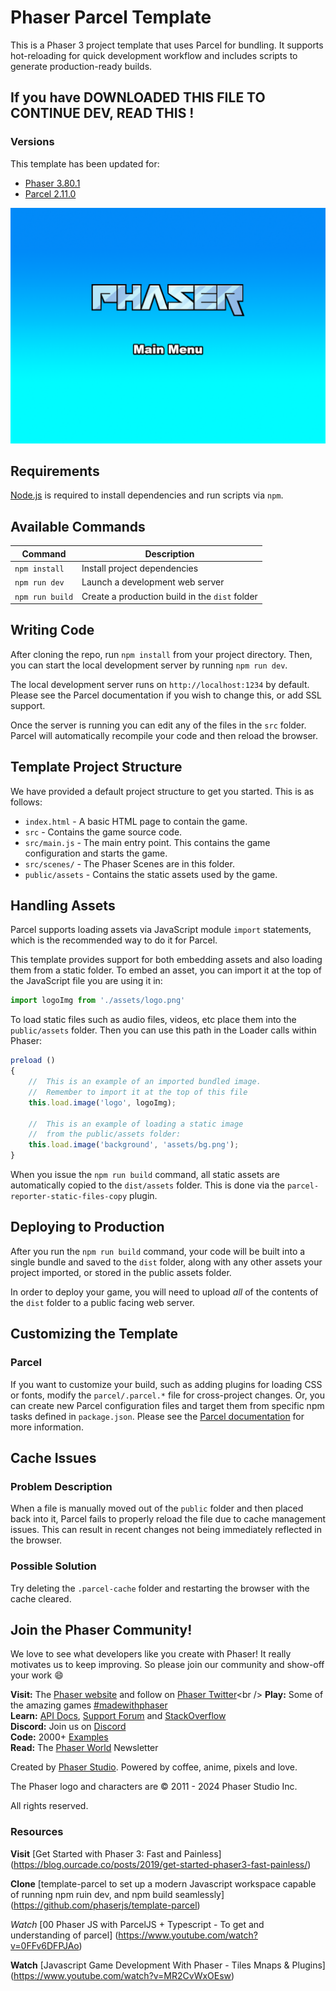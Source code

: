 # Phaser Parcel Template

This is a Phaser 3 project template that uses Parcel for bundling. It supports hot-reloading for quick development workflow and includes scripts to generate production-ready builds.

## If you have DOWNLOADED THIS FILE TO CONTINUE DEV, READ THIS ! 

<!-- 
TODO : ensure you have 'Better Comments' extension when you read this for improved readibilility.  


?PORTS: 

    
    *FRONT-END PORT: 1234:
    The front-end sever runs on PORT 1234 by default. In the case 1234 is not available, Parcel automatically chooses a random port for the server to run on. There is the CORS method of fusing both servers to run on one, but for dev purposeses , we'll the ports on individual ports. 

        *Development / Production Front-end server calls: 
        As shown in the package.json, you can start the frontend with a development call or a production call. This is a safety measure to ensure data will not be erased. 

            *Development:  
            "npm run dev": allows access to seed.js. Seed.js will clear all tables in the db if ran. This is

            *Production: 
            "npm start": allows you run the production server. 
            In the case you happen to break the forbidden rule of not running the seed.js file while in production; the seed file has a fail safe code so nothing from your database will delete. Unless you instruct otherwise in the command line. 

    *BACK-END PORT: 3000: 
        "npm run server": The backend is hard coded to run on port 3000. 
            

    *PORT: 5432: 
    -If you happen to see this port while setting up your prisma.schema (specifically during "DATABASE_URL setup, then ensure to leave it as 5432). 
        *Prisma uses PORT 5432 to communicate with the db and it listens to the Front-end on PORT 3000,  



? Getting Started with this app after cloning a Repo: 


    ? PSQL:

        
TODO   Steps: 

            1.  Create the db as it shows below with the same camel casing
                   *theArrowGame


    ? Prisma: 

        *0 install all required modules
            identify requirede modules in package.json file  


        *1. npm i --save-dev prisma@latest
            install prisma

        *2 npx prisma init
            create prisma files 


        *3. set up DATABASEURL (in /prisma.shema)         &      .env file 
            This enables the prisma.schema file 
        

        *a. 
        generator client {
                provider = "prisma-client-js"
                }

                define the database to connect to
                datasource db {
                provider = "postgresql"
                url      = env("DATABASE_URL")
            }
        

        *3.5 set up .env with the following info: 

        .env: 
                DATABASE_URL="postgresql://<your psql user>:@localhost:5432/theArrowGame"
                JWT="coolPassword"
                NODE_ENV="development"


        * Of note: 
            
            -env file goes within the main directory so backend can access it.

            -the app is set up with "theArrowGame" as the db. When creating your db i urge you to mirrow this nomenclature. It'll make things easier. 

    


    Steps:



        *4 npx prisma migrate dev --name init
            Creates the DB with defined models(Tables) that are in the schema.prisma file
            ?Run this code if you want to restructure the db (Add more rows or columns)
            ?Followed by npx prisma generate 


        *5  npx prisma db pull
            This commmand is dope! It read the Database_URL (located in the .env) and connects to the db following. It then introspects the database & translates the database schema from SQL into a prisma data model within the prisma.schema

                TODO Whenever you clone a project with prisma, you start here. 
                    Which makes sense, you need the env files to operate the project 
                ? If it is your own project copy the env file over, if not, create one. 
                WALLAH! MAGIC!
            
            
            To get the latest prisma run:
        *6 npm i @prisma/client@latest
            this command creates a node module which houses the prisma client. That node module is changed evertime the schema is modified but in order to change it you have to run the following: 

            *7 npx prisma generate
                This reads the prisma schema and generates my prisma client library within the @prisma/client node_modules


        *8 set up the enviornment and do you first prisma quiery

            *a. Import Prisma Client
            const { PrismaClient } = require('@prisma/client)
            const prisma = new PrismaClient()

            *b crud methods can be found here:
            ! https://www.prisma.io/docs/orm/prisma-client/queries/crud






-->

### Versions

This template has been updated for:

- [Phaser 3.80.1](https://github.com/phaserjs/phaser)
- [Parcel 2.11.0](https://github.com/parcel-bundler/parcel)

![screenshot](screenshot.png)

## Requirements

[Node.js](https://nodejs.org) is required to install dependencies and run scripts via `npm`.

## Available Commands

| Command | Description |
|---------|-------------|
| `npm install` | Install project dependencies |
| `npm run dev` | Launch a development web server |
| `npm run build` | Create a production build in the `dist` folder |

## Writing Code

After cloning the repo, run `npm install` from your project directory. Then, you can start the local development server by running `npm run dev`.

The local development server runs on `http://localhost:1234` by default. Please see the Parcel documentation if you wish to change this, or add SSL support.

Once the server is running you can edit any of the files in the `src` folder. Parcel will automatically recompile your code and then reload the browser.

## Template Project Structure

We have provided a default project structure to get you started. This is as follows:

- `index.html` - A basic HTML page to contain the game.
- `src` - Contains the game source code.
- `src/main.js` - The main entry point. This contains the game configuration and starts the game.
- `src/scenes/` - The Phaser Scenes are in this folder.
- `public/assets` - Contains the static assets used by the game.

## Handling Assets

Parcel supports loading assets via JavaScript module `import` statements, which is the recommended way to do it for Parcel.

This template provides support for both embedding assets and also loading them from a static folder. To embed an asset, you can import it at the top of the JavaScript file you are using it in:

```js
import logoImg from './assets/logo.png'
```

To load static files such as audio files, videos, etc place them into the `public/assets` folder. Then you can use this path in the Loader calls within Phaser:

```js
preload ()
{
    //  This is an example of an imported bundled image.
    //  Remember to import it at the top of this file
    this.load.image('logo', logoImg);

    //  This is an example of loading a static image
    //  from the public/assets folder:
    this.load.image('background', 'assets/bg.png');
}
```

When you issue the `npm run build` command, all static assets are automatically copied to the `dist/assets` folder. This is done via the `parcel-reporter-static-files-copy` plugin.

## Deploying to Production

After you run the `npm run build` command, your code will be built into a single bundle and saved to the `dist` folder, along with any other assets your project imported, or stored in the public assets folder.

In order to deploy your game, you will need to upload *all* of the contents of the `dist` folder to a public facing web server.

## Customizing the Template

### Parcel

If you want to customize your build, such as adding plugins for loading CSS or fonts, modify the `parcel/.parcel.*` file for cross-project changes. Or, you can create new Parcel configuration files and target them from specific npm tasks defined in `package.json`. Please see the [Parcel documentation](https://parceljs.org) for more information.

## Cache Issues

### Problem Description

When a file is manually moved out of the `public` folder and then placed back into it, Parcel fails to properly reload the file due to cache management issues. This can result in recent changes not being immediately reflected in the browser.

### Possible Solution

Try deleting the `.parcel-cache` folder and restarting the browser with the cache cleared.

## Join the Phaser Community!

We love to see what developers like you create with Phaser! It really motivates us to keep improving. So please join our community and show-off your work 😄

**Visit:** The [Phaser website](https://phaser.io) and follow on [Phaser Twitter](https://twitter.com/phaser_)<br />
**Play:** Some of the amazing games [#madewithphaser](https://twitter.com/search?q=%23madewithphaser&src=typed_query&f=live)<br />
**Learn:** [API Docs](https://newdocs.phaser.io), [Support Forum](https://phaser.discourse.group/) and [StackOverflow](https://stackoverflow.com/questions/tagged/phaser-framework)<br />
**Discord:** Join us on [Discord](https://discord.gg/phaser)<br />
**Code:** 2000+ [Examples](https://labs.phaser.io)<br />
**Read:** The [Phaser World](https://phaser.io/community/newsletter) Newsletter<br />

Created by [Phaser Studio](mailto:support@phaser.io). Powered by coffee, anime, pixels and love.

The Phaser logo and characters are &copy; 2011 - 2024 Phaser Studio Inc.

All rights reserved.


### Resources 


**Visit** [Get Started with Phaser 3: Fast and Painless] (https://blog.ourcade.co/posts/2019/get-started-phaser3-fast-painless/)


**Clone** [template-parcel to set up a modern Javascript workspace capable of running npm ruin dev, and npm build seamlessly] (https://github.com/phaserjs/template-parcel)

*Watch* [00 Phaser JS with ParcelJS + Typescript - To get and understanding of parcel] (https://www.youtube.com/watch?v=0FFv6DFPJAo)

**Watch** [Javascript Game Development With Phaser - Tiles Mnaps & Plugins] (https://www.youtube.com/watch?v=MR2CvWxOEsw)



